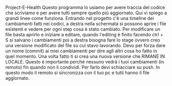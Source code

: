 Project-E-Health
Questo programma lo usiamo per avere traccia del codice che scriviamo e per avere tutti sempre quello più aggiornato.
Qui vi spiego a grandi linee come funziona. Entrando nel progetto c'è una timeline dei cambiamenti fatti nei codici, a destra nella schermata si possono aprire i file esistenti e vedere per ogni step cosa è stato cambiato.
Per modificare un file basta aprirlo e iniziare a editare, quando l'editing è finito facendo ctrl + S si salvano i cambiamenti poi a destra bisogna fare lo stage ovvero creo una versione modificato del file
su cui stavo lavorando. Devo per forza dare un nome (commit) ai miei cambiamenti per dire agli altri cosa ho fatto in quel momento. Una volta fatto ti si crea una nuova versione che RIMANE IN LOCALE. Questo è importante
perchè nessuno vedrà i tuoi cambiamenti (in remoto) fin quando non li condividi. Per farlo devi schiacciare su push. In questo modo il remoto si sincronizza con il tuo pc e tutti hanno il file aggiornato.

